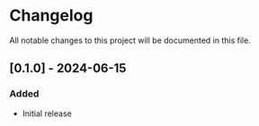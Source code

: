 # Changelog

All notable changes to this project will be documented in this file.

## [0.1.0] - 2024-06-15
### Added
- Initial release
